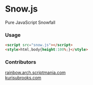 # Snow.js
Pure JavaScript Snowfall

### Usage
```html
<script src="snow.js"></script>
<style>html,body{height:100%;}</style>
```

### Contributors
[rainbow.arch.scriptmania.com](http://rainbow.arch.scriptmania.com/)  
[kurisubrooks.com](https://kurisubrooks.com)

